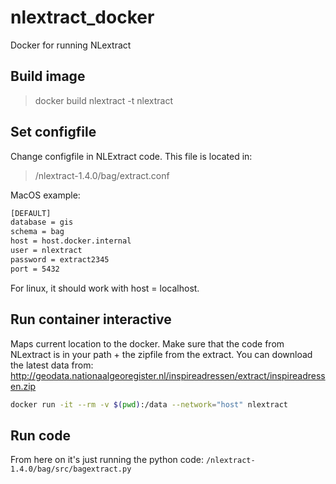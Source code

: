 # nlextract_docker
Docker for running NLextract 

## Build image
> docker build nlextract -t nlextract

## Set configfile
Change configfile in NLExtract code. This file is located in:
> /nlextract-1.4.0/bag/extract.conf

MacOS example:

```bash
[DEFAULT]
database = gis
schema = bag
host = host.docker.internal
user = nlextract
password = extract2345
port = 5432
```

For linux, it should work with host = localhost.

## Run container interactive

Maps current location to the docker. Make sure that the code from NLextract is in your path + the zipfile from the extract. You can download the latest data from: 
http://geodata.nationaalgeoregister.nl/inspireadressen/extract/inspireadressen.zip 

```bash
docker run -it --rm -v $(pwd):/data --network="host" nlextract
```

## Run code

From here on it's just running the python code: `/nlextract-1.4.0/bag/src/bagextract.py`
